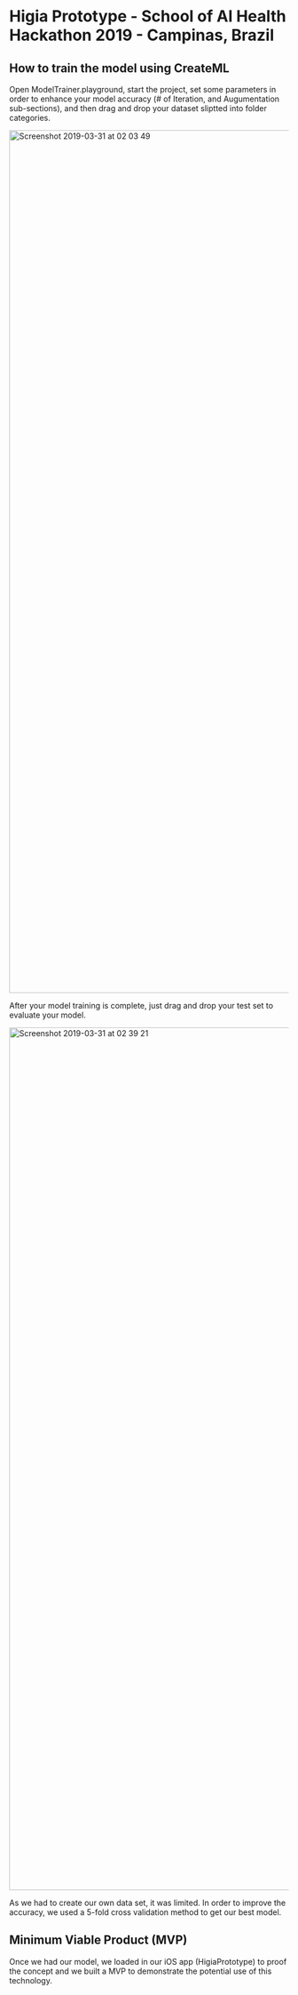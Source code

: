 # Higia Prototype - School of AI Health Hackathon 2019 - Campinas, Brazil

## How to train the model using CreateML

Open ModelTrainer.playground, start the project, set some parameters in order to enhance your model accuracy (# of Iteration, and Augumentation sub-sections), and then drag and drop your dataset sliptted into folder categories.

<img width="1552" alt="Screenshot 2019-03-31 at 02 03 49" src="https://user-images.githubusercontent.com/29995158/55285090-d5c30280-535a-11e9-8447-41df1d48403e.png">

After your model training is complete, just drag and drop your test set to evaluate your model.

<img width="1552" alt="Screenshot 2019-03-31 at 02 39 21" src="https://user-images.githubusercontent.com/29995158/55285237-60593100-535e-11e9-95ec-5c41a8e564f6.png">

As we had to create our own data set, it was limited. In order to improve the accuracy, we used a 5-fold cross validation method to get our best model.

## Minimum Viable Product (MVP)

Once we had our model, we loaded in our iOS app (HigiaPrototype) to proof the concept and we built a MVP to demonstrate the potential use of this technology.
